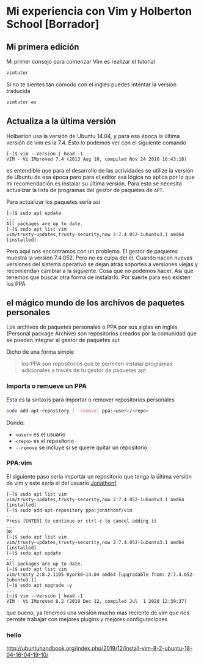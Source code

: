 # Mi experiencia con Vim y Holberton School [Borrador]

## Mi primera edición

Mi primer consejo para comenzar Vim es realizar el tutorial

```bash
vimtutor
```

Si no te sientes tan cómodo con el inglés puedes intentar la versión traducida

```bash
vimtutor es
```



## Actualiza a la última versión

Holberton usa la versión de Ubuntu 14.04, y para esa época la última versión
de vim es la 7.4. Esto lo podemos ver con el siguiente comando
```shell
[~]$ vim --Version | head -1
VIM - Vi IMproved 7.4 (2013 Aug 10, compiled Nov 24 2016 16:43:18)
```
es entendible que para el desarrollo de las actividades se utilize la versión
de Ubuntu de esa época pero para el editor esa lógica no aplica por lo que mi
recomendación es instalar su última versión. Para esto se necesita actualizar
la lista de programas del gestor de paquetes de `APT`.

Para actualizar los paquetes sería así

```console
[~]$ sudo apt update
...
All packages are up to date.
[~]$ sudo apt list vim
vim/trusty-updates,trusty-security,now 2:7.4.052-1ubuntu3.1 amd64 [installed]
```
Pero aquí nos encontramos con un problema. El gestor de paquetes muestra la
version 7.4.052. Pero no es culpa del él. Cuando nacen nuevas versiones del
sistema operativo se dejan atrás soportes a versiones viejas y recomiendan
cambiar a la siguiente. Cosa que no podemos hacer. Así que tenemos que buscar
otra forma de instalarlo. Por suerte para eso existen los PPA

## el mágico mundo de los archivos de paquetes personales

Los archivos de paquetes personales o PPA por sus siglas en inglés (Personal
package Archive) son repositorios creados por la comunidad que se pueden
integrar al gestor de paquetes `apt`

Dicho de una forma simple
> los PPA son repositorios que te permiten instalar programas adicionales a
través de tu gestor de paquetes apt

### Importa o remueve un PPA

Esta es la sintaxis para importar o remover repositorios personales

```bash
sudo add-apt-repository [--remove] ppa:<user>/<repo>
```

Donde:
- `<user>` es el usuario
- `<repo>` es el repositorio
- `--remove` se incluye si se quiere quitar un repositorio

### PPA:vim
El siguiente paso sería importar un repositorio que tenga la última versión de
vim y este sería el del usuario [Jonathonf][Jonathonf/vim]
```console
[~]$ sudo apt list vim
vim/trusty-updates,trusty-security,now 2:7.4.052-1ubuntu3.1 amd64 [installed]
[~]$ sudo add-apt-repository ppa:jonathonf/vim
...
Press [ENTER] to continue or ctrl-c to cancel adding it
...
OK
[~]$ sudo apt list vim
vim/trusty-updates,trusty-security,now 2:7.4.052-1ubuntu3.1 amd64 [installed]
[~]$ sudo apt update
...
All packages are up to date.
[~]$ sudo apt list vim
vim/trusty 2:8.2.1105-0york0~14.04 amd64 [upgradable from: 2:7.4.052-1ubuntu3.1]
[~]$ sudo apt upgrade -y
...
[~]$ vim --Version | head -1
VIM - Vi IMproved 8.2 (2019 Dec 12, compiled Jul  1 2020 12:39:37)
```
que bueno, ya tenemos una versión mucho mas reciente de vim que nos permite
trabajar con mejores plugins y mejores configuraciones


### hello
http://ubuntuhandbook.org/index.php/2019/12/install-vim-8-2-ubuntu-18-04-16-04-19-10/

<!--bibliografia-->
[Jonathonf/vim]: https://launchpad.net/~jonathonf/+archive/ubuntu/vim
